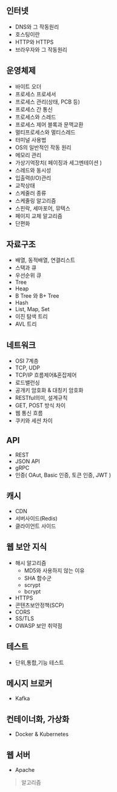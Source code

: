 ## 인터넷
- DNS와 그 작동원리
- 호스팅이란
- HTTP와  HTTPS
- 브라우자와 그 작동원리

## 운영체제
- 바이트 오더
- 프로세스 프로세서
- 프로세스 관리(상태, PCB 등)
- 프로세스 간 통신
- 프로세스와 스레드
- 프로세스 제어 블록과 문맥교환
- 멀티프로세스와 멀티스레드
- 터미널 사용법
- OS의 일반적인 작동 원리
- 메모리 관리
- 가상기억장치( 페이징과 세그멘테이션 )
- 스레드와 동시성
- 입출력(I/O)관리
- 교착상태
- 스케줄러 종류
- 스케줄링 알고리즘
- 스핀락, 세마포어, 뮤텍스
- 페이지 교체 알고리즘
- 단편화

## 자료구조
- 배열, 동적배열, 연결리스트
- 스택과 큐
- 우선순위 큐
- Tree
- Heap
- B Tree 와 B+ Tree
- Hash
- List, Map, Set
- 이진 탐색 트리
- AVL 트리

## 네트워크
- OSI 7계층
- TCP, UDP
- TCP/IP 흐름제어&혼잡제어
- 로드밸런싱
- 공개키 암호화 & 대칭키 암호화
- RESTful의미, 설계규칙
- GET, POST 방식 차이
- 웹 통신 흐름
- 쿠키와 세션 차이

## API
- REST
- JSON API
- gRPC
- 인증( OAut, Basic 인증, 토큰 인증, JWT )

## 캐시
- CDN
- 서버사이드(Redis)
- 클라이언트 사이드

## 웹 보안 지식
- 해시 알고리즘
    - MD5와 사용하지 않는 이유
    - SHA 함수군
    - scrypt
    - bcrypt
- HTTPS
- 콘텐츠보안정책(SCP)
- CORS
- SS/TLS
- OWASP 보안 취약점

## 테스트
- 단위,통합,기능 테스트

## 메시지 브로커
- Kafka

## 컨테이너화, 가상화
- Docker & Kubernetes

## 웹 서버
- Apache

>알고리즘